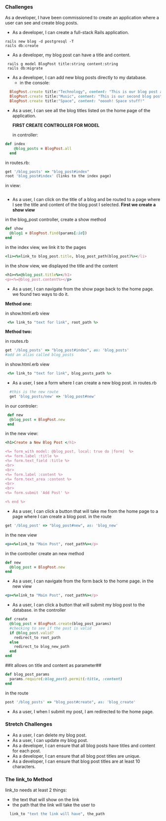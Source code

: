 ### Challenges

As a developer, I have been commissioned to create an application where a user can see and create blog posts.

- As a developer, I can create a full-stack Rails application.

```
rails new blog -d postgresql -T
rails db:create
```

- As a developer, my blog post can have a title and content.

```
 rails g model BlogPost title:string content:string
 rails db:migrate
```

- As a developer, I can add new blog posts directly to my database.
  - in the console:

```ruby
  BlogPost.create title:"Technology", content: "This is our blog post about technology!"
  BlogPost.create title:"Music", content: "This is our second blog post. It's about music!"
  BlogPost.create title:"Space", content: "ooooh! Space stuff!"

```

- As a user, I can see all the blog titles listed on the home page of the application.

  **FIRST CREATE CONTROLLER FOR MODEL**

  in controller:

```ruby
def index
    @blog_posts = BlogPost.all
  end
```

in routes.rb:

```ruby
get '/blog_posts' => "blog_post#index"
root 'blog_post#index' (links to the index page)
```

in view:

```

```

- As a user, I can click on the title of a blog and be routed to a page where I see the title and content of the blog post I selected.
  **First we create a show view**

in the blog_post controller, create a show method

```ruby
def show
  @blog1 = BlogPost.find(params[:id])
end

```

in the index view, we link it to the pages

```ruby
<li><%=link_to blog_post.title, blog_post_path(blog_post)%></li>
```

in the show view, we displayed the title and the content

```ruby
<h1><%=@blog_post.title%></h1>
<p><%=@blog_post.content%></p>
```

- As a user, I can navigate from the show page back to the home page.
  we found two ways to do it.

**Method one:**

in show.html.erb view

```ruby
 <%= link_to "text for link", root_path %>
```

**Method two:**

in routes.rb

```ruby
get '/blog_posts' => "blog_post#index", as: 'blog_posts'
#add an alias called blog_posts
```

in show.html.erb view

```ruby
 <%= link_to "text for link", blog_posts_path %>
```

- As a user, I see a form where I can create a new blog post.
  in routes.rb

```ruby
  #this is the new route
  get 'blog_posts/new' => 'blog_post#new'
```

in our controler:

```ruby
 def new
  @blog_post = BlogPost.new
 end
```

in the new view:

```ruby
<h1>Create a New Blog Post </h1>

<%= form_with model: @blog_post, local: true do |form|  %>
<%= form.label :title %>
<%= form.text_field :title %>
<br>
<br>
<%= form.label :content %>
<%= form.text_area :content %>
<br>
<br>
<%= form.submit 'Add Post' %>

<% end %>

```

- As a user, I can click a button that will take me from the home page to a page where I can create a blog post.
in the route
```ruby
get '/blog_post' => "blog_post#new", as: 'blog_new'
```
in the new view
```ruby
<p><%=link_to "Main Post", root_path%></p>
```
in the controller create an new method
```ruby
def new
  @blog_post = BlogPost.new
end
```
- As a user, I can navigate from the form back to the home page.
in the new view
```ruby
<p><%=link_to "Main Post", root_path%></p>
```
- As a user, I can click a button that will submit my blog post to the database.
in the controller
```ruby
def create
  @blog_post = BlogPost.create(blog_post_params)
  #checking to see if the post is valid
  if @blog_post.valid?
    redirect_to root_path
  else
    redirect_to blog_new_path
  end
end
```
##it allows on title and content as parameter##
```ruby
def blog_post_params
  params.require(:blog_post).permit(:title, :content)
end
```
in the route
```ruby
post '/blog_posts' => "blog_post#create", as: 'blog_create'
```
- As a user, I when I submit my post, I am redirected to the home page.

### Stretch Challenges

- As a user, I can delete my blog post.
- As a user, I can update my blog post.
- As a developer, I can ensure that all blog posts have titles and content for each post.
- As a developer, I can ensure that all blog post titles are unique.
- As a developer, I can ensure that blog post titles are at least 10 characters.

### The link_to Method

link_to needs at least 2 things:

- the text that will show on the link
- the path that the link will take the user to

```ruby
  link_to "text the link will have", the_path
```
